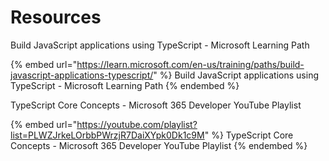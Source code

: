 # Resources

Build JavaScript applications using TypeScript - Microsoft Learning Path

{% embed url="https://learn.microsoft.com/en-us/training/paths/build-javascript-applications-typescript/" %}
Build JavaScript applications using TypeScript - Microsoft Learning Path
{% endembed %}

TypeScript Core Concepts - Microsoft 365 Developer YouTube Playlist

{% embed url="https://youtube.com/playlist?list=PLWZJrkeLOrbbPWrzjR7DaiXYpk0Dk1c9M" %}
TypeScript Core Concepts - Microsoft 365 Developer YouTube Playlist
{% endembed %}
